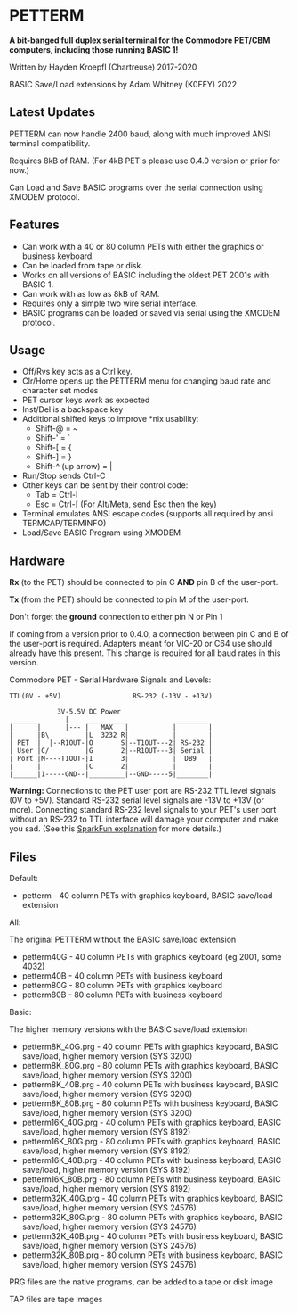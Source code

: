 # PETTERM

**A bit-banged full duplex serial terminal for the Commodore PET/CBM computers,
including those running BASIC 1!**

Written by Hayden Kroepfl (Chartreuse) 2017-2020

BASIC Save/Load extensions by Adam Whitney (K0FFY) 2022

## Latest Updates

PETTERM can now handle 2400 baud, along with much improved ANSI terminal compatibility.

Requires 8kB of RAM. (For 4kB PET's please use 0.4.0 version or prior for now.)

Can Load and Save BASIC programs over the serial connection using XMODEM protocol.

## Features

- Can work with a 40 or 80 column PETs with either the graphics or business keyboard.
- Can be loaded from tape or disk.
- Works on all versions of BASIC including the oldest PET 2001s with BASIC 1.
- Can work with as low as 8kB of RAM.
- Requires only a simple two wire serial interface.
- BASIC programs can be loaded or saved via serial using the XMODEM protocol.

## Usage

- Off/Rvs key acts as a Ctrl key.
- Clr/Home opens up the PETTERM menu for changing baud rate and character set modes
- PET cursor keys work as expected
- Inst/Del is a backspace key
- Additional shifted keys to improve *nix usability:
    - Shift-@ = ~
    - Shift-' = `
    - Shift-[ = {
    - Shift-] = }
    - Shift-^ (up arrow) = |
- Run/Stop sends Ctrl-C
- Other keys can be sent by their control code:
    - Tab = Ctrl-I
    - Esc = Ctrl-[ (For Alt/Meta, send Esc then the key)
- Terminal emulates ANSI escape codes (supports all required by ansi TERMCAP/TERMINFO)
- Load/Save BASIC Program using XMODEM

## Hardware

**Rx** (to the PET) should be connected to pin C **AND** pin B of the user-port.

**Tx** (from the PET) should be connected to pin M of the user-port.

Don't forget the **ground** connection to either pin N or Pin 1

If coming from a version prior to 0.4.0, a connection between pin C and B of the user-port is required. Adapters meant for VIC-20 or C64 use should already have this present.
This change is required for all baud rates in this version.

Commodore PET - Serial Hardware Signals and Levels:

    TTL(0V - +5V)                  RS-232 (-13V - +13V)

                3V-5.5V DC Power
     ______       |     _________             ________
    |      |      |--- |   MAX   |           |        |
    |      |B\         |L  3232 R|           |        |
    | PET  |  |--R1OUT-|O       S|--T1OUT---2| RS-232 |
    | User |C/         |G       2|--R1OUT---3| Serial |
    | Port |M----T1OUT-|I       3|           |  DB9   |
    |      |           |C       2|           |        |
    |______|1-----GND--|_________|--GND-----5|________|

**Warning:** Connections to the PET user port are RS-232 TTL level signals (0V to +5V). Standard RS-232 serial level signals are -13V to +13V (or more). Connecting standard RS-232 level signals to your PET's user port without an RS-232 to TTL interface will damage your computer and make you sad. (See this [SparkFun explanation](https://www.sparkfun.com/tutorials/215) for more details.)

## Files

Default:

- petterm - 40 column PETs with graphics keyboard, BASIC save/load extension

All:

The original PETTERM without the BASIC save/load extension

- petterm40G - 40 column PETs with graphics keyboard (eg 2001, some 4032)
- petterm40B - 40 column PETs with business keyboard
- petterm80G - 80 column PETs with graphics keyboard
- petterm80B - 80 column PETs with business keyboard

Basic:

The higher memory versions with the BASIC save/load extension

- petterm8K_40G.prg - 40 column PETs with graphics keyboard, BASIC save/load, higher memory version (SYS 3200)
- petterm8K_80G.prg - 80 column PETs with graphics keyboard, BASIC save/load, higher memory version (SYS 3200)
- petterm8K_40B.prg - 40 column PETs with business keyboard, BASIC save/load, higher memory version (SYS 3200)
- petterm8K_80B.prg - 80 column PETs with business keyboard, BASIC save/load, higher memory version (SYS 3200)
- petterm16K_40G.prg - 40 column PETs with graphics keyboard, BASIC save/load, higher memory version (SYS 8192)
- petterm16K_80G.prg - 80 column PETs with graphics keyboard, BASIC save/load, higher memory version (SYS 8192)
- petterm16K_40B.prg - 40 column PETs with business keyboard, BASIC save/load, higher memory version (SYS 8192)
- petterm16K_80B.prg - 80 column PETs with business keyboard, BASIC save/load, higher memory version (SYS 8192)
- petterm32K_40G.prg - 40 column PETs with graphics keyboard, BASIC save/load, higher memory version (SYS 24576)
- petterm32K_80G.prg - 80 column PETs with graphics keyboard, BASIC save/load, higher memory version (SYS 24576)
- petterm32K_40B.prg - 40 column PETs with business keyboard, BASIC save/load, higher memory version (SYS 24576)
- petterm32K_80B.prg - 80 column PETs with business keyboard, BASIC save/load, higher memory version (SYS 24576)

PRG files are the native programs, can be added to a tape or disk image

TAP files are tape images
